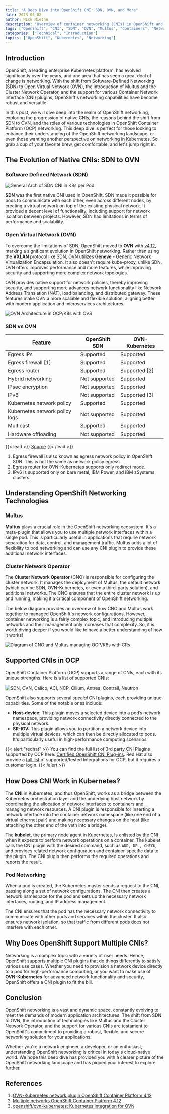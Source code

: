 ```yaml
---
title: "A Deep Dive into OpenShift CNI: SDN, OVN, and More"
date: 2023-06-02
author: Nick Miethe
description: "Overview of container networking (CNIs) in OpenShift and Kubernetes, reviewing SDN, OVN, Multus, and more."
tags: ["OpenShift", "CNI", "SDN", "OVN", "Multus", "Containers", "Networking", "Kubernetes"]
categories: ["Technical", "Introduction"]
topics: ["OpenShift", "Kubernetes", "Networking"]
---
```


## Introduction

OpenShift, a leading enterprise Kubernetes platform, has evolved significantly over the years, and one area that has seen a great deal of change is networking. With the shift from Software-Defined Networking (SDN) to Open Virtual Network (OVN), the introduction of Multus and the Cluster Network Operator, and the support for various Container Network Interface (CNI) plugins, OpenShift's networking capabilities have become robust and versatile.

In this post, we will dive deep into the realm of OpenShift networking, exploring the progression of native CNIs, the reasons behind the shift from SDN to OVN, and the roles of various technologies in OpenShift Container Platform (OCP) networking. This deep dive is perfect for those looking to enhance their understanding of the OpenShift networking landscape, or even those wanting another perspective on networking in Kubernetes. So grab a cup of your favorite brew, get comfortable, and let's jump right in.

## The Evolution of Native CNIs: SDN to OVN

### Software Defined Network (SDN)

![General Arch of SDN CNI in K8s per Pod](ocp-sdn-arch.png)

**SDN** was the first native CNI used in OpenShift. SDN made it possible for pods to communicate with each other, even across different nodes, by creating a virtual network on top of the existing physical network. It provided a decent level of functionality, including support for network isolation between projects. However, SDN had limitations in terms of performance and scalability.

### Open Virtual Network (OVN)

To overcome the limitations of SDN, OpenShift moved to **OVN** with [v4.12](https://www.redhat.com/en/whats-new-red-hat-openshift), marking a significant evolution in OpenShift networking. Rather than using the **VXLAN** protocol like SDN, OVN utilizes **Geneve** - Generic Network Virtualization Encapsulation. It also doesn't require kube-proxy, unlike SDN. OVN offers improves performance and more features, while improving security and supporting more complex network topologies.

OVN provides native support for network policies, thereby improving security, and supporting more advances network functionality like Network Address Translation (NAT), load balancing, and distributed gateway. These features make OVN a more scalable and flexible solution, aligning better with modern application and microservices architectures.

![OVN Architecture in OCP/K8s with OVS](ovn-k8s-arch.png)

### SDN vs OVN

| **Feature**                    | **OpenShift SDN** | **OVN-Kubernetes** |
|--------------------------------|-------------------|--------------------|
| Egress IPs                     | Supported         | Supported          |
| Egress firewall [1]            | Supported         | Supported          |
| Egress router                  | Supported         | Supported [2]      |
| Hybrid networking              | Not supported     | Supported          |
| IPsec encryption               | Not supported     | Supported          |
| IPv6                           | Not supported     | Supported [3]      |
| Kubernetes network policy      | Supported         | Supported          |
| Kubernetes network policy logs | Not supported     | Supported          |
| Multicast                      | Supported         | Supported          |
| Hardware offloading            | Not supported     | Supported          |

{{< lead >}}
[Source](https://access.redhat.com/documentation/en-us/openshift_container_platform/4.12/html/networking/openshift-sdn-network-plugin)
{{< /lead >}}

1. Egress firewall is also known as egress network policy in OpenShift SDN. This is not the same as network policy egress.
2. Egress router for OVN-Kubernetes supports only redirect mode.
3. IPv6 is supported only on bare metal, IBM Power, and IBM zSystems clusters.

## Understanding OpenShift Networking Technologies

### Multus

**Multus** plays a crucial role in the OpenShift networking ecosystem. It's a meta-plugin that allows you to use multiple network interfaces within a single pod. This is particularly useful in applications that require network separation for data, control, and management traffic. Multus adds a lot of flexibility to pod networking and can use any CNI plugin to provide these additional network interfaces.

### Cluster Network Operator

The **Cluster Network Operator** (CNO) is responsible for configuring the cluster network. It manages the deployment of Multus, the default network (which can be SDN, OVN-Kubernetes, or even a third-party solution), and additional networks. The CNO ensures that the entire cluster network is up and running, making it a critical component of OpenShift networking.

The below diagram provides an overview of how CNO and Multus work together to managed OpenShift's network configurations. However, container networking is a fairly complex topic, and introducing multiple networks and their management only increases that complexity. So, it is worth diving deeper if you would like to have a better understanding of how it works!

![Diagram of CNO and Multus managing OCP/K8s with CRs](ocp-multus-arch-cno.png)

## Supported CNIs in OCP

OpenShift Container Platform (OCP) supports a range of CNIs, each with its unique strengths. Here is a list of supported CNIs:

![SDN, OVN, Calico, ACI, NCP, Cilium, Antrea, Contrail, Neutron](ocp-cni-updated.png)

OpenShift also supports several *special* CNI plugins, each providing unique capabilities. Some of the notable ones include:

- **Host-device:** This plugin moves a selected device into a pod’s network namespace, providing network connectivity directly connected to the physical network.
- **SR-IOV:** This plugin allows you to partition a network device into multiple virtual devices, which can then be directly allocated to pods. It's particularly useful in high-performance computing scenarios.

{{< alert "redhat" >}}
You can find the full list of 3rd party CNI Plugins supported by OCP here: [Certified OpenShift CNI Plug-ins](https://access.redhat.com/articles/5436171).
Red Hat also provide a [full list](https://access.redhat.com/articles/4763741) of supported/tested Integrations for OCP, but it requires a customer login.
{{< /alert >}}

## How Does CNI Work in Kubernetes?

The **CNI** in Kubernetes, and thus OpenShift, works as a bridge between the Kubernetes orchestration layer and the underlying host network by coordinating the allocation of network interfaces to containers and managing network resources. A CNI plugin is responsible for inserting a network interface into the container network namespace (like one end of a virtual ethernet pair) and making necessary changes on the host (like attaching the other end of the veth into a bridge).

The **kubelet**, the primary node agent in Kubernetes, is enlisted by the CNI when it expects to perform network operations on a container. The kubelet calls the CNI plugin with the desired command, such as `ADD, DEL, CHECK`, and provides related network configuration and container-specific data to the plugin. The CNI plugin then performs the required operations and reports the result.

### Pod Networking

When a pod is created, the Kubernetes master sends a request to the CNI, passing along a set of network configurations. The CNI then creates a network namespace for the pod and sets up the necessary network interfaces, routing, and IP address management.

The CNI ensures that the pod has the necessary network connectivity to communicate with other pods and services within the cluster. It also ensures network isolation, so that traffic from different pods does not interfere with each other.

## Why Does OpenShift Support Multiple CNIs?

Networking is a complex topic with a variety of user needs. Hence, OpenShift supports multiple CNI plugins that do things differently to satisfy various use cases. Whether you need to provision a network device directly to a pod for high-performance computing, or you want to make use of **OVN-Kubernetes** for advanced network functionality and security, OpenShift offers a CNI plugin to fit the bill.

## Conclusion

OpenShift networking is a vast and dynamic space, constantly evolving to meet the demands of modern application architectures. The shift from SDN to OVN, the introduction of technologies like Multus and the Cluster Network Operator, and the support for various CNIs are testament to OpenShift's commitment to providing a robust, flexible, and secure networking solution for your applications.

Whether you're a network engineer, a developer, or an enthusiast, understanding OpenShift networking is critical in today's cloud-native world. We hope this deep dive has provided you with a clearer picture of the OpenShift networking landscape and has piqued your interest to explore further.

## References

1. [OVN-Kubernetes network plugin OpenShift Container Platform 4.12](https://access.redhat.com/documentation/en-us/openshift_container_platform/4.12/html/networking/ovn-kubernetes-network-plugin)
2. [Multiple networks OpenShift Container Platform 4.12](https://access.redhat.com/documentation/en-us/openshift_container_platform/4.12/html/networking/multiple-networks)
3. [openshift/ovn-kubernetes: Kubernetes integration for OVN](https://github.com/openshift/ovn-kubernetes)

